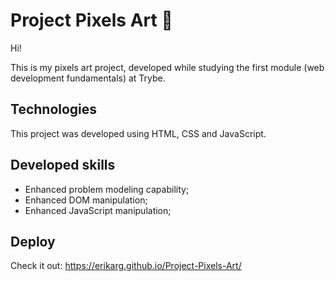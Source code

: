 # Project Pixels Art :art:

Hi!

This is my pixels art project, developed while studying the first module (web development fundamentals) at Trybe.

## Technologies

This project was developed using HTML, CSS and JavaScript.

## Developed skills

- Enhanced problem modeling capability;
- Enhanced DOM manipulation;
- Enhanced JavaScript manipulation;

## Deploy

Check it out: https://erikarg.github.io/Project-Pixels-Art/
